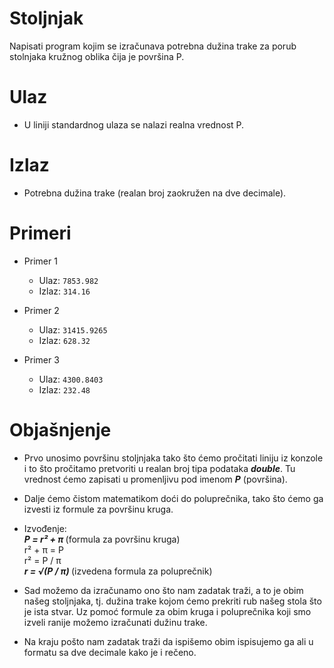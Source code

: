 # Stoljnjak

Napisati program kojim se izračunava potrebna dužina trake za porub stolnjaka kružnog oblika čija je površina P.

# Ulaz

- U liniji standardnog ulaza se nalazi realna vrednost P.

# Izlaz

- Potrebna dužina trake (realan broj zaokružen na dve decimale).

# Primeri

- Primer 1

  - Ulaz: `7853.982`
  - Izlaz: `314.16`

- Primer 2

  - Ulaz: `31415.9265`
  - Izlaz: `628.32`

- Primer 3

  - Ulaz: `4300.8403`
  - Izlaz: `232.48`

# Objašnjenje

- Prvo unosimo površinu stoljnjaka tako što ćemo pročitati liniju iz konzole i to što pročitamo pretvoriti u realan broj tipa podataka **_double_**. Tu vrednost ćemo zapisati u promenljivu pod imenom **_P_** (površina).

- Dalje ćemo čistom matematikom doći do poluprečnika, tako što ćemo ga izvesti iz formule za površinu kruga.

- Izvođenje:
  <br> <strong><em> P = r² + π </em></strong> (formula za površinu kruga)
  <br> r² + π = P
  <br> r² = P / π
  <br> <strong><em> r = √(P / π) </em></strong> (izvedena formula za poluprečnik)

- Sad možemo da izračunamo ono što nam zadatak traži, a to je obim našeg stoljnjaka, tj. dužina trake kojom ćemo prekriti rub našeg stola što je ista stvar. Uz pomoć formule za obim kruga i poluprečnika koji smo izveli ranije možemo izračunati dužinu trake.

- Na kraju pošto nam zadatak traži da ispišemo obim ispisujemo ga ali u formatu sa dve decimale kako je i rečeno.
